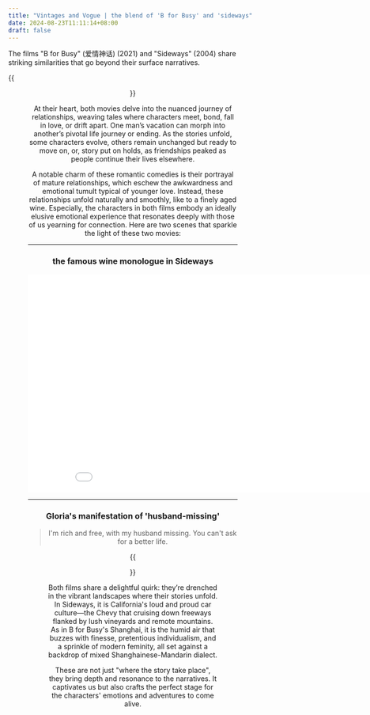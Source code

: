 ```yaml
---
title: "Vintages and Vogue | the blend of 'B for Busy' and 'sideways"
date: 2024-08-23T11:11:14+08:00
draft: false
---
```


The films "B for Busy" (爱情神话) (2021) and "Sideways" (2004) share striking similarities that go beyond their surface narratives.

{{<figure align="center" src="/wine/sideways_n_B.jpeg" caption="Sideways (2004) and B for Busy [爱情神话] (2021)">}}

At their heart, both movies delve into the nuanced journey of relationships, weaving tales where characters meet, bond, fall in love, or drift apart. One man’s vacation can morph into another’s pivotal life journey or ending. As the stories unfold, some characters evolve, others remain unchanged but ready to move on, or, story put on holds, as friendships peaked as people continue their lives elsewhere.

A notable charm of these romantic comedies is their portrayal of mature relationships, which eschew the awkwardness and emotional tumult typical of younger love. Instead, these relationships unfold naturally and smoothly, like to a finely aged wine. Especially, the characters in both films embody an ideally elusive emotional experience that resonates deeply with those of us yearning for connection. Here are two scenes that sparkle the light of these two movies:

------

### the famous wine monologue in Sideways

<iframe align="center" width="880" height="440" src="//player.bilibili.com/player.html?isOutside=true&aid=970328209&bvid=BV1Mp4y1r7uY&cid=257490743&p=1" scrolling="no" border="0" frameborder="no" framespacing="0" allowfullscreen="true" caption="the conversation between Miles and Maya, when two solitary souls finding each other in a world where such meetings seem nearly an even of impossible probability."></iframe>

------

### Gloria's manifestation of 'husband-missing'

> I'm rich and free, with my husband missing. You can't ask for a better life.

{{<figure align="center" src="/wine/husband_missing.jpeg" caption="Gloria in B for Busy, the famous 'husband missing' manifestation.">}}

Both films share a delightful quirk: they’re drenched in the vibrant landscapes where their stories unfold. In Sideways, it is California's loud and proud car culture—the Chevy that cruising down freeways flanked by lush vineyards and remote mountains. As in B for Busy's Shanghai, it is the humid air that buzzes with finesse, pretentious individualism, and a sprinkle of modern feminity, all set against a backdrop of mixed Shanghainese-Mandarin dialect. 

These are not just "where the story take place", they bring depth and resonance to the narratives. It captivates us but also crafts the perfect stage for the characters' emotions and adventures to come alive.
